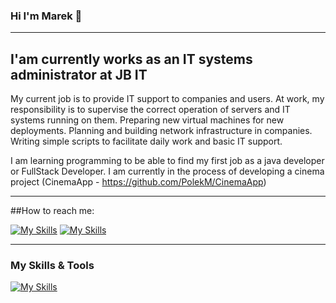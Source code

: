  ### Hi I'm Marek 👋
----------------------------------------------------------------------------------------------------------------------------------------------------------------------------------------------------------

## I'am currently works as an IT systems administrator at JB IT

My current job is to provide IT support to companies and users. At work, my responsibility is to supervise the correct operation of servers and IT systems running on them. Preparing new virtual machines for new deployments. Planning and building network infrastructure in companies. Writing simple scripts to facilitate daily work and basic IT support.

I am learning programming to be able to find my first job as a java developer or FullStack Developer. I am currently in the process of developing a cinema project (CinemaApp - https://github.com/PolekM/CinemaApp)

----------------------------------------------------------------------------------------------------------------------------------------------------------------------------------------------------------

##How to reach me:

[![My Skills](https://skillicons.dev/icons?i=linkedin)](https://www.linkedin.com/in/marek-polek) 
[![My Skills](https://skillicons.dev/icons?i=gmail)](marek.pawel.polek@gmail.com)

----------------------------------------------------------------------------------------------------------------------------------------------------------------------------------------------------------
### My Skills & Tools 

 [![My Skills](https://skillicons.dev/icons?i=java,spring,mysql,git,maven,idea,postman,vscode,ts,hibernate,html,js,angular,docker)](https://skillicons.dev)
<!--
**PolekM/PolekM** is a ✨ _special_ ✨ repository because its `README.md` (this file) appears on your GitHub profile.

Here are some ideas to get you started:

- 🔭 I’m currently working on ...
- 🌱 I’m currently learning ...
- 👯 I’m looking to collaborate on ...
- 🤔 I’m looking for help with ...
- 💬 Ask me about ...
- 📫 How to reach me: ...
- 😄 Pronouns: ...
- ⚡ Fun fact: ...
-->
